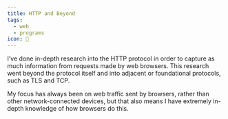 ```yaml
---
title: HTTP and Beyond
tags:
  - web
  - programs
icon: 🦑
---
```

I’ve done in-depth research into the HTTP protocol in order to capture as much information from requests made by web browsers. This research went beyond the protocol itself and into adjacent or foundational protocols, such as TLS and TCP.

My focus has always been on web traffic sent by browsers, rather than other network-connected devices, but that also means I have extremely in-depth knowledge of how browsers do this.